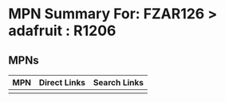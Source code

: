 



# MPN Summary For: FZAR126 > adafruit : R1206

## MPNs
  

|MPN|Direct Links|Search Links|
| :--- | :--- | :--- |
||||
